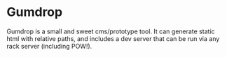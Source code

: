 # Gumdrop

Gumdrop is a small and sweet cms/prototype tool. It can generate static html with relative paths, and includes a dev server that can be run via any rack server (including POW!).
